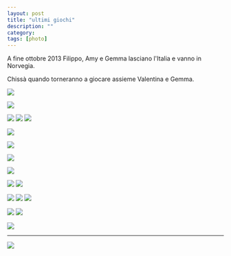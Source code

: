 ```yaml
---
layout: post
title: "ultimi giochi"
description: ""
category: 
tags: [photo]
---
```



A fine ottobre 2013 Filippo, Amy e Gemma lasciano l'Italia e vanno in Norvegia.

Chissà quando torneranno a giocare assieme Valentina e Gemma.

![](/images/D6F0759.jpg)

![](/images/D6F0710.jpg)

![](/images/D6F0734.jpg)
![](/images/D6F0735.jpg)
![](/images/D6F0737.jpg)


![](/images/D6F0727.jpg)

![](/images/D6F0730.jpg)


![](/images/D6F0815.jpg)

![](/images/D6F0781.jpg)

![](/images/D6F0823.jpg)
![](/images/D6F0824.jpg)

![](/images/D6F0809.jpg)
![](/images/D6F0806.jpg)
![](/images/D6F0794.jpg)

![](/images/D6F0818.jpg)
![](/images/D6F0816.jpg)

![](/images/D6F0839.jpg)

* * * 

![](/images/D6F0845.jpg)
